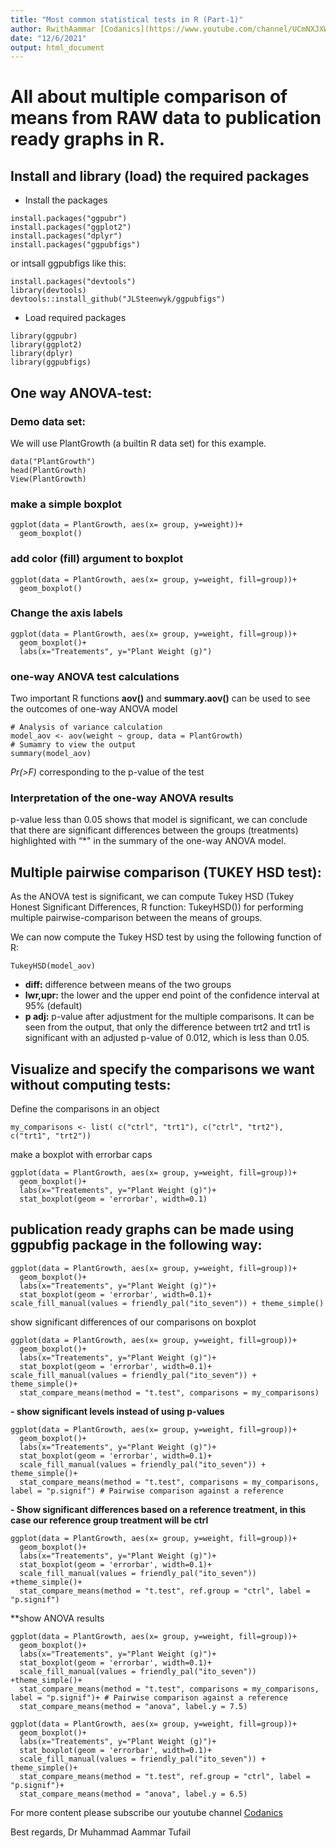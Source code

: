 ```yaml
---
title: "Most common statistical tests in R (Part-1)"
author: RwithAammar [Codanics](https://www.youtube.com/channel/UCmNXJXWONLNF6bdftGY0Otw/playlists)
date: "12/6/2021"
output: html_document
---
```

# All about multiple comparison of means from RAW data to publication ready graphs in R.

## Install and library (load) the required packages
- Install the packages
```
install.packages("ggpubr")
install.packages("ggplot2")
install.packages("dplyr")
install.packages("ggpubfigs")
```
or intsall ggpubfigs like this: 
```
install.packages("devtools")
library(devtools)
devtools::install_github("JLSteenwyk/ggpubfigs")
```

- Load required packages
```{r}
library(ggpubr)
library(ggplot2)
library(dplyr)
library(ggpubfigs)
```

## One way ANOVA-test:

### Demo data set:
We will use PlantGrowth (a builtin R data set) for this example.
```{r}
data("PlantGrowth")
head(PlantGrowth)
View(PlantGrowth)
```

### make a simple boxplot

```{r}
ggplot(data = PlantGrowth, aes(x= group, y=weight))+
  geom_boxplot()
```

### add color (fill) argument to boxplot

```{r}
ggplot(data = PlantGrowth, aes(x= group, y=weight, fill=group))+
  geom_boxplot()
```

### Change the axis labels
```{r}
ggplot(data = PlantGrowth, aes(x= group, y=weight, fill=group))+
  geom_boxplot()+
  labs(x="Treatements", y="Plant Weight (g)")
```

### one-way ANOVA test calculations
Two important R functions **aov()** and **summary.aov()** can be used to see the outcomes of one-way ANOVA model

```{r}
# Analysis of variance calculation
model_aov <- aov(weight ~ group, data = PlantGrowth)
# Sumamry to view the output
summary(model_aov)
```
*Pr(>F)* corresponding to the p-value of the test
### Interpretation of the one-way ANOVA results
p-value less than 0.05 shows that model is significant, we can conclude that there are significant differences between the groups (treatments) highlighted with “*" in the summary of the one-way ANOVA model.

## Multiple pairwise comparison (TUKEY HSD test):
As the ANOVA test is significant, we can compute Tukey HSD (Tukey Honest Significant Differences, R function: TukeyHSD()) for performing multiple pairwise-comparison between the means of groups.

We can now compute the Tukey HSD test by using the following function of R:
```{r}
TukeyHSD(model_aov)
```
- **diff:** difference between means of the two groups
- **lwr,upr:** the lower and the upper end point of the confidence interval at 95% (default)
- **p adj:** p-value after adjustment for the multiple comparisons.
It can be seen from the output, that only the difference between trt2 and trt1 is significant with an adjusted p-value of 0.012, which is less than 0.05.

## Visualize and specify the comparisons we want without computing tests:

Define the comparisons in an object
```{r}
my_comparisons <- list( c("ctrl", "trt1"), c("ctrl", "trt2"), c("trt1", "trt2"))
```

make a boxplot with errorbar caps
```{r}
ggplot(data = PlantGrowth, aes(x= group, y=weight, fill=group))+
  geom_boxplot()+
  labs(x="Treatements", y="Plant Weight (g)")+
  stat_boxplot(geom = 'errorbar', width=0.1)
```

## publication ready graphs can be made using **ggpubfig** package in the following way:
```{r}
ggplot(data = PlantGrowth, aes(x= group, y=weight, fill=group))+
  geom_boxplot()+
  labs(x="Treatements", y="Plant Weight (g)")+
  stat_boxplot(geom = 'errorbar', width=0.1)+
scale_fill_manual(values = friendly_pal("ito_seven")) + theme_simple()
```


show significant differences of our comparisons on boxplot

```{r}
ggplot(data = PlantGrowth, aes(x= group, y=weight, fill=group))+
  geom_boxplot()+
  labs(x="Treatements", y="Plant Weight (g)")+
  stat_boxplot(geom = 'errorbar', width=0.1)+
scale_fill_manual(values = friendly_pal("ito_seven")) + theme_simple()+
  stat_compare_means(method = "t.test", comparisons = my_comparisons)
```

**- show significant levels instead of using p-values**
```{r}
ggplot(data = PlantGrowth, aes(x= group, y=weight, fill=group))+
  geom_boxplot()+
  labs(x="Treatements", y="Plant Weight (g)")+
  stat_boxplot(geom = 'errorbar', width=0.1)+
  scale_fill_manual(values = friendly_pal("ito_seven")) + theme_simple()+
  stat_compare_means(method = "t.test", comparisons = my_comparisons, label = "p.signif") # Pairwise comparison against a reference
```

**- Show significant differences based on a reference treatment, in this case our reference group treatment will be __ctrl__**
```{r}
ggplot(data = PlantGrowth, aes(x= group, y=weight, fill=group))+
  geom_boxplot()+
  labs(x="Treatements", y="Plant Weight (g)")+
  stat_boxplot(geom = 'errorbar', width=0.1)+
  scale_fill_manual(values = friendly_pal("ito_seven")) +theme_simple()+
  stat_compare_means(method = "t.test", ref.group = "ctrl", label = "p.signif")
```

**show ANOVA results
```{r}
ggplot(data = PlantGrowth, aes(x= group, y=weight, fill=group))+
  geom_boxplot()+
  labs(x="Treatements", y="Plant Weight (g)")+
  stat_boxplot(geom = 'errorbar', width=0.1)+
  scale_fill_manual(values = friendly_pal("ito_seven")) +theme_simple()+
  stat_compare_means(method = "t.test", comparisons = my_comparisons, label = "p.signif")+ # Pairwise comparison against a reference
  stat_compare_means(method = "anova", label.y = 7.5)

ggplot(data = PlantGrowth, aes(x= group, y=weight, fill=group))+
  geom_boxplot()+
  labs(x="Treatements", y="Plant Weight (g)")+
  stat_boxplot(geom = 'errorbar', width=0.1)+
  scale_fill_manual(values = friendly_pal("ito_seven")) + theme_simple()+
  stat_compare_means(method = "t.test", ref.group = "ctrl", label = "p.signif")+
  stat_compare_means(method = "anova", label.y = 6.5)
```

For more content please subscribe our youtube channel [Codanics](https://www.youtube.com/channel/UCmNXJXWONLNF6bdftGY0Otw/playlists)

Best regards,
Dr Muhammad Aammar Tufail

